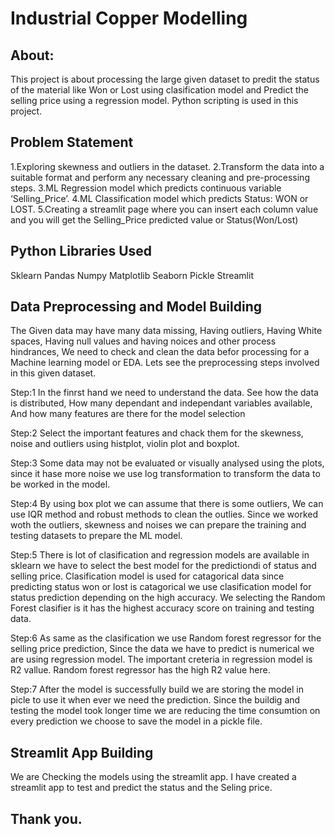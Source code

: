 # Industrial Copper Modelling

## About:

This project is about processing the large given dataset to predit the status of the material like Won or Lost using clasification model and Predict the selling price using a regression model. Python scripting is used in this project.

## Problem Statement

1.Exploring skewness and outliers in the dataset.
2.Transform the data into a suitable format and perform any necessary cleaning and pre-processing steps.
3.ML Regression model which predicts continuous variable ‘Selling_Price’.
4.ML Classification model which predicts Status: WON or LOST.
5.Creating a streamlit page where you can insert each column value and you will get the Selling_Price predicted value or Status(Won/Lost)

## Python Libraries Used

Sklearn
Pandas
Numpy
Matplotlib
Seaborn
Pickle
Streamlit

## Data Preprocessing and Model Building

The Given data may have many data missing, Having outliers, Having White spaces, Having null values and having noices and other process hindrances,
We need to check and clean the data befor processing for a Machine learning model or EDA. Lets see the preprocessing steps involved in this given dataset.

Step:1
In the finrst hand we need to understand the data. See how the data is distributed, How many dependant and independant variables available, And how many features are there for the model selection

Step:2
Select the important features and chack them for the skewness, noise and outliers using histplot, violin plot and boxplot. 

Step:3
Some data may not be evaluated or visually analysed using the plots, since it hase more noise we use log transformation to transform the data to be worked in the model.

Step:4
By using box plot we can assume that there is some outliers, We can use IQR method and robust methods to clean the outlies. Since we worked woth the outliers, skewness and noises we can prepare the training and testing datasets to prepare the ML model.

Step:5
There is lot of clasification and regression models are available in sklearn we have to select the best model for the predictiondi of status and selling price. Clasification model is used for catagorical data since predicting status won or lost is catagorical we use clasification model for status prediction depending on the high accuracy. We selecting the Random Forest clasifier is it has the highest accuracy score on training and testing data.

Step:6
As same as the clasification we use Random forest regressor for the selling price prediction, Since the data we have to predict is numerical we are using regression model. The important creteria in regression model is R2 vallue. Random forest regressor has the high R2 value here.

Step:7
After the model is successfully build we are storing the model in picle to use it when ever we need the prediction. Since the buildig and testing the model took longer time we are reducing the time consumtion on every prediction we choose to save the model in a pickle file.

## Streamlit App Building

We are Checking the models using the streamlit app. I have created a streamlit app to test and predict the status and the Seling price.

## Thank you.

